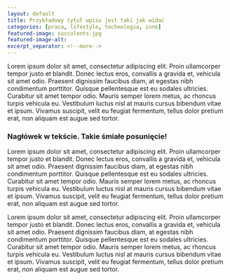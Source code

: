```yaml
---
layout: default
title: Przykładowy tytuł wpisu jest taki jak widać
categories: [praca, lifestyle, technologia, inne]
featured-image: succulents.jpg
featured-image-alt: 
excerpt_separator: <!--more-->
---
```

<p>Lorem ipsum dolor sit amet, consectetur adipiscing elit. Proin ullamcorper tempor justo et blandit. Donec lectus eros, convallis a gravida et, vehicula sit amet odio. Praesent dignissim faucibus diam, at egestas nibh condimentum porttitor. Quisque pellentesque est eu sodales ultricies. Curabitur sit amet tempor odio.  Mauris semper lorem metus, ac rhoncus turpis vehicula eu. Vestibulum luctus nisl at mauris cursus bibendum vitae et ipsum. Vivamus suscipit, velit eu feugiat fermentum, tellus dolor pretium erat, non aliquam est augue sed tortor.</p>

<!--more-->

<h3>Nagłówek w tekście. Takie śmiałe posunięcie!</h3>

<p>Lorem ipsum dolor sit amet, consectetur adipiscing elit. Proin ullamcorper tempor justo et blandit. Donec lectus eros, convallis a gravida et, vehicula sit amet odio. Praesent dignissim faucibus diam, at egestas nibh condimentum porttitor. Quisque pellentesque est eu sodales ultricies. Curabitur sit amet tempor odio. Mauris semper lorem metus, ac rhoncus turpis vehicula eu. Vestibulum luctus nisl at mauris cursus bibendum vitae et ipsum. Vivamus suscipit, velit eu feugiat fermentum, tellus dolor pretium erat, non aliquam est augue sed tortor.</p>

<p>Lorem ipsum dolor sit amet, consectetur adipiscing elit. Proin ullamcorper tempor justo et blandit. Donec lectus eros, convallis a gravida et, vehicula sit amet odio. Praesent dignissim faucibus diam, at egestas nibh condimentum porttitor. Quisque pellentesque est eu sodales ultricies. Curabitur sit amet tempor odio. Mauris semper lorem metus, ac rhoncus turpis vehicula eu. Vestibulum luctus nisl at mauris cursus bibendum vitae et ipsum. Vivamus suscipit, velit eu feugiat fermentum, tellus dolor pretium erat, non aliquam est augue sed tortor.</p>